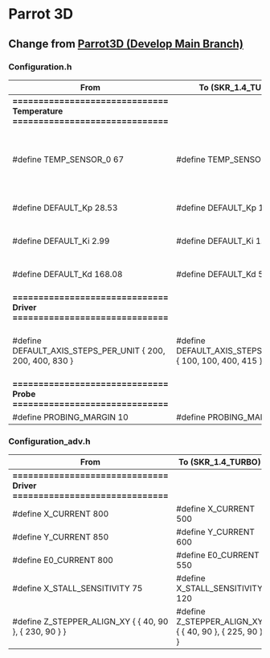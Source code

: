 # Parrot 3D

## Change from [Parrot3D (Develop Main Branch)](https://github.com/narasak/parrot_3d_firmware/tree/develop/main)

### Configuration.h

| From     | To (SKR_1.4_TURBO) | Description |
|----------|------------|------------|
| **============================== <br/> Temperature <br/> ==============================** |||
| #define TEMP_SENSOR_0 67 | #define TEMP_SENSOR_0 5 | 5: is for E3D Thermistor 67: is for SE HT Thermistor |
| #define DEFAULT_Kp  28.53 | #define DEFAULT_Kp  16.50 | Default Hot End PID (Kp Value) |
| #define DEFAULT_Ki   2.99 | #define DEFAULT_Ki   1.16 | Default Hot End PID (Ki Value) |
| #define DEFAULT_Kd 168.08 | #define DEFAULT_Kd  58.80 | Default Hot End PID (Kd Value) |
| **============================== <br/> Driver <br/> ==============================** |||
| #define DEFAULT_AXIS_STEPS_PER_UNIT { 200, 200, 400, 830 } | #define DEFAULT_AXIS_STEPS_PER_UNIT { 100, 100, 400, 415 } | Default Axis Steps Per Unit For 1.8 and BMG |
| **============================== <br/> Probe <br/> ==============================** |||
| #define PROBING_MARGIN 10 | #define PROBING_MARGIN 17 |  |

### Configuration_adv.h

| From     | To (SKR_1.4_TURBO) | Description |
|----------|------------|------------|
| **============================== <br/> Driver <br/> ==============================** |||
| #define X_CURRENT       800 | #define X_CURRENT       500 | Set motor current |
| #define Y_CURRENT       850 | #define Y_CURRENT       600 | Set motor current |
| #define E0_CURRENT      800 | #define E0_CURRENT      550 | Set motor current |
| #define X_STALL_SENSITIVITY 75 | #define X_STALL_SENSITIVITY 120 | Sensorless homing sensitivity |
| #define Z_STEPPER_ALIGN_XY { { 40, 90 }, { 230, 90 } } | #define Z_STEPPER_ALIGN_XY { {  40, 90 }, { 225,  90 } } | |